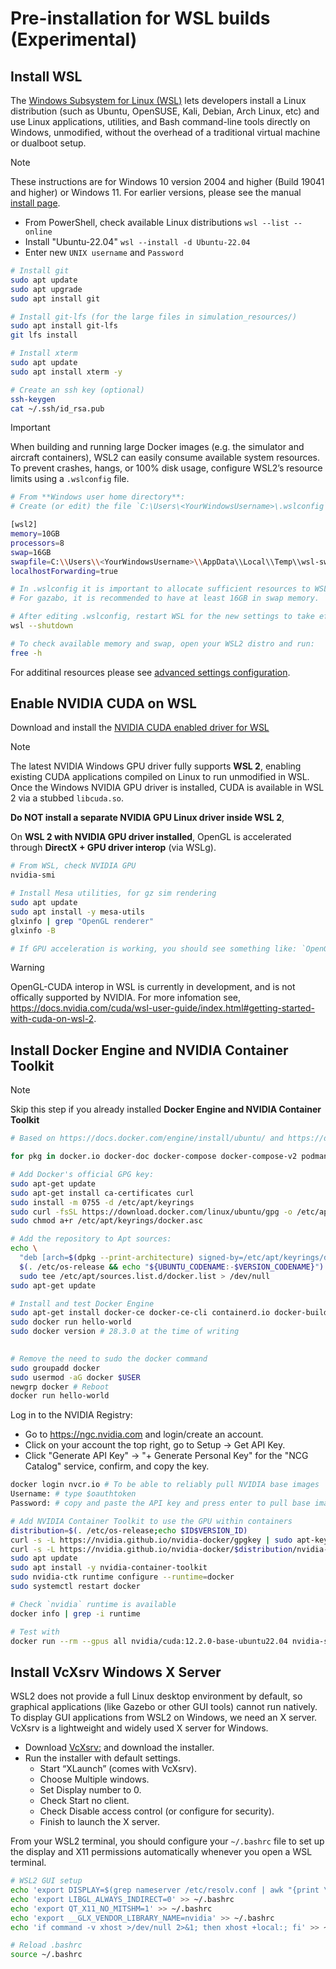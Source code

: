 # Pre-installation for WSL builds (Experimental)

## Install WSL

The [Windows Subsystem for Linux (WSL)](https://learn.microsoft.com/en-us/windows/wsl/install) lets developers install a Linux distribution (such as Ubuntu, OpenSUSE, Kali, Debian, Arch Linux, etc) and use Linux applications, utilities, and Bash command-line tools directly on Windows, unmodified, without the overhead of a traditional virtual machine or dualboot setup.

> [!NOTE]
> These instructions are for Windows 10 version 2004 and higher (Build 19041 and higher) or Windows 11. For earlier versions, please see the manual [install page](https://learn.microsoft.com/en-us/windows/wsl/install-manual).

- From PowerShell, check available Linux distributions `wsl --list --online`
- Install "Ubuntu-22.04" `wsl --install -d Ubuntu-22.04`
- Enter new `UNIX username` and `Password`

```sh
# Install git
sudo apt update
sudo apt upgrade
sudo apt install git

# Install git-lfs (for the large files in simulation_resources/)
sudo apt install git-lfs
git lfs install

# Install xterm
sudo apt update
sudo apt install xterm -y

# Create an ssh key (optional)
ssh-keygen 
cat ~/.ssh/id_rsa.pub
```

> [!IMPORTANT]
> When building and running large Docker images (e.g. the simulator and aircraft containers), WSL2 can easily consume available system resources. To prevent crashes, hangs, or 100% disk usage, configure WSL2’s resource limits using a `.wslconfig` file. 
> 
> ```sh
> # From **Windows user home directory**: 
> # Create (or edit) the file `C:\Users\<YourWindowsUsername>\.wslconfig` to add:
>
> [wsl2]
> memory=10GB
> processors=8
> swap=16GB
> swapfile=C:\\Users\\<YourWindowsUsername>\\AppData\\Local\\Temp\\wsl-swap.vhdx
> localhostForwarding=true
>
> # In .wslconfig it is important to allocate sufficient resources to WSL, these configs may vary based on your setup.
> # For gazabo, it is recommended to have at least 16GB in swap memory.  
>
> # After editing .wslconfig, restart WSL for the new settings to take effect:
> wsl --shutdown 
>
> # To check available memory and swap, open your WSL2 distro and run:
> free -h
> ```
> For additinal resources please see [advanced settings configuration](https://learn.microsoft.com/en-us/windows/wsl/wsl-config).

## Enable NVIDIA CUDA on WSL

Download and install the [NVIDIA CUDA enabled driver for WSL](https://www.nvidia.com/download/index.aspx) 

>[!NOTE] 
>The latest NVIDIA Windows GPU driver fully supports **WSL 2**, enabling existing CUDA applications compiled on Linux to run unmodified in WSL.
Once the Windows NVIDIA GPU driver is installed, CUDA is available in WSL 2 via a stubbed `libcuda.so`. 
>
> **Do NOT install a separate NVIDIA GPU Linux driver inside WSL 2**,

On **WSL 2 with NVIDIA GPU driver installed**, OpenGL is accelerated through **DirectX + GPU driver interop** (via WSLg).

```sh
# From WSL, check NVIDIA GPU
nvidia-smi

# Install Mesa utilities, for gz sim rendering 
sudo apt update
sudo apt install -y mesa-utils
glxinfo | grep "OpenGL renderer"
glxinfo -B

# If GPU acceleration is working, you should see something like: `OpenGL renderer string: D3D12 (NVIDIA GeForce RTX 4050 Laptop GPU)`
```
>[!WARNING] 
> OpenGL-CUDA interop in WSL is currently in development, and is not offically supported by NVIDIA. For more infomation see, https://docs.nvidia.com/cuda/wsl-user-guide/index.html#getting-started-with-cuda-on-wsl-2.
>

## Install Docker Engine and NVIDIA Container Toolkit

> [!NOTE]
> Skip this step if you already installed **Docker Engine and NVIDIA Container Toolkit**

```sh
# Based on https://docs.docker.com/engine/install/ubuntu/ and https://docs.docker.com/engine/install/linux-postinstall/

for pkg in docker.io docker-doc docker-compose docker-compose-v2 podman-docker containerd runc; do sudo apt-get remove $pkg; done # none should be there

# Add Docker's official GPG key:
sudo apt-get update
sudo apt-get install ca-certificates curl
sudo install -m 0755 -d /etc/apt/keyrings
sudo curl -fsSL https://download.docker.com/linux/ubuntu/gpg -o /etc/apt/keyrings/docker.asc
sudo chmod a+r /etc/apt/keyrings/docker.asc

# Add the repository to Apt sources:
echo \
  "deb [arch=$(dpkg --print-architecture) signed-by=/etc/apt/keyrings/docker.asc] https://download.docker.com/linux/ubuntu \
  $(. /etc/os-release && echo "${UBUNTU_CODENAME:-$VERSION_CODENAME}") stable" | \
  sudo tee /etc/apt/sources.list.d/docker.list > /dev/null
sudo apt-get update
```

```sh
# Install and test Docker Engine
sudo apt-get install docker-ce docker-ce-cli containerd.io docker-buildx-plugin docker-compose-plugin
sudo docker run hello-world
sudo docker version # 28.3.0 at the time of writing
					

# Remove the need to sudo the docker command
sudo groupadd docker
sudo usermod -aG docker $USER
newgrp docker # Reboot
docker run hello-world
```

Log in to the NVIDIA Registry:

- Go to https://ngc.nvidia.com and login/create an account.
- Click on your account the top right, go to Setup -> Get API Key.
- Click "Generate API Key" -> "+ Generate Personal Key" for the "NCG Catalog" service, confirm, and copy the key.

```sh
docker login nvcr.io # To be able to reliably pull NVIDIA base images
Username: # type $oauthtoken
Password: # copy and paste the API key and press enter to pull base images from nvcr.io/
```

```sh
# Add NVIDIA Container Toolkit to use the GPU within containers
distribution=$(. /etc/os-release;echo $ID$VERSION_ID)
curl -s -L https://nvidia.github.io/nvidia-docker/gpgkey | sudo apt-key add -
curl -s -L https://nvidia.github.io/nvidia-docker/$distribution/nvidia-docker.list | sudo tee /etc/apt/sources.list.d/nvidia-docker.list
sudo apt update
sudo apt install -y nvidia-container-toolkit
sudo nvidia-ctk runtime configure --runtime=docker
sudo systemctl restart docker

# Check `nvidia` runtime is available
docker info | grep -i runtime

# Test with
docker run --rm --gpus all nvidia/cuda:12.2.0-base-ubuntu22.04 nvidia-smi
```

## Install VcXsrv Windows X Server

WSL2 does not provide a full Linux desktop environment by default, so graphical applications (like Gazebo or other GUI tools) cannot run natively. To display GUI applications from WSL2 on Windows, we need an X server. VcXsrv is a lightweight and widely used X server for Windows.

- Download [VcXsrv:](https://sourceforge.net/projects/vcxsrv/) and download the installer.
- Run the installer with default settings.
    - Start “XLaunch” (comes with VcXsrv).
    - Choose Multiple windows.
    - Set Display number to 0.
    - Check Start no client.
    - Check Disable access control (or configure for security).
    - Finish to launch the X server.

From your WSL2 terminal, you should configure your `~/.bashrc` file to set up the display and X11 permissions automatically whenever you open a WSL terminal.

```sh
# WSL2 GUI setup
echo 'export DISPLAY=$(grep nameserver /etc/resolv.conf | awk "{print \$2}"):0' >> ~/.bashrc
echo 'export LIBGL_ALWAYS_INDIRECT=0' >> ~/.bashrc
echo 'export QT_X11_NO_MITSHM=1' >> ~/.bashrc
echo 'export __GLX_VENDOR_LIBRARY_NAME=nvidia' >> ~/.bashrc
echo 'if command -v xhost >/dev/null 2>&1; then xhost +local:; fi' >> ~/.bashrc

# Reload .bashrc
source ~/.bashrc
```
